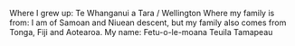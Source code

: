 Where I grew up: Te Whanganui a Tara / Wellington
Where my family is from: I am of Samoan and Niuean descent, but my family also comes from Tonga, Fiji and Aotearoa. 
My name: Fetu-o-le-moana Teuila Tamapeau